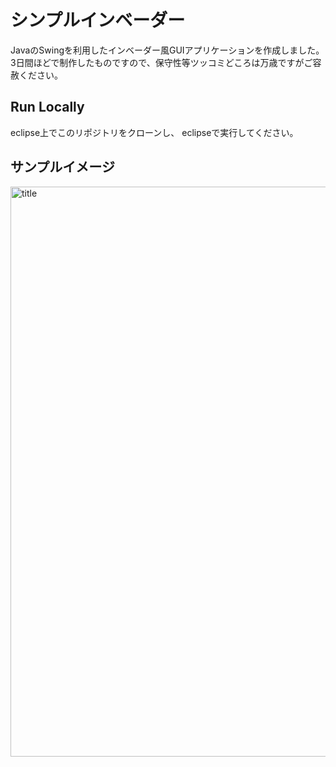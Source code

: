 
# シンプルインベーダー

JavaのSwingを利用したインベーダー風GUIアプリケーションを作成しました。
3日間ほどで制作したものですので、保守性等ツッコミどころは万歳ですがご容赦ください。

## Run Locally

eclipse上でこのリポジトリをクローンし、
eclipseで実行してください。

## サンプルイメージ
<img width="912" alt="title" src="https://github.com/takumi-333/ShootingGame/assets/73085571/2a855e8e-1241-478f-9792-70ffe98877fe">
